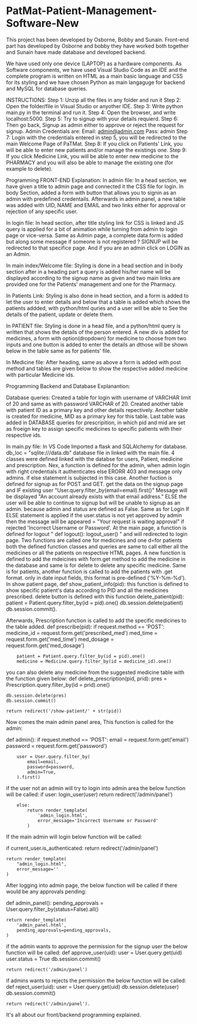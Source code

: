 # PatMat-Patient-Management-Software-New
This project has been developed by Osborne, Bobby and Sunain. Front-end part has developed by Osborne and bobby they have worked both together and  Sunain have made database and developed backend.

We have used only one device (LAPTOP) as a hardware components. 
As Software components, we have used Visual Studio Code as an IDE and the complete program is written on HTML as a main basic language and CSS for its styling and we have chosen Python as main langaguge for backend and MySQL for database queries.

INSTRUCTIONS:
Step 1:
Unzip all the files in any folder and run it
Step 2: 
Open the folder/file in Visual Studio or anyother IDE.
Step 3:
Write python main.py in the terminal and run it.
Step 4:
Open the browser, and write localhost:5000.
Step 5:
Try to signup with your details requierd.
Step 6:
Then go back, Signup as admin either to approve or reject the request for signup. 
Admin Credentials are:
Email: admin@admin.com
Pass: admin
Step 7:
Login with the credentials entered in step 5, you will be redirected to the main Welcome Page of PaTMat.
Step 8:
If you click on Patients' Link, you will be able to enter new patients and/or manage the existings one. 
Step 9:
If you click Medicine Link, you will be able to enter new medicine to the PHARMACY and you will also be able to manage the existing one (for example to delete).


Programming FRONT-END Explanation:
In admin file:
In a head section, we have given a title to admin page and connected it the CSS file for login.
In body Section, added a form with button that allows you to signin as an admin with predefined credentails.
Afterwards in admin panel, a new table was added with UID, NAME and EMAIL  and two links either for approval or rejection of any specific user.

In login file:
In head section, after title styling link for CSS is linked and JS query is applied for a bit of animation while turning from admin to login page or vice-versa.
Same as Admin page, a complete data form is added but along some message if someone is not registered ? SIGNUP will be redirected to that specifice page. 
And if you are an admin click on LOGIN as an Admin.

In main index/Welcome file:
Styling is done in a head section and in body section after in a heading part a query is added his/her name will be displayed according to the signup name as given and two main links are provided one for the Patients' management and one for the Pharmacy.

In Patients Link:
Styling is also done in head section, and a form is added to let the user to enter details and below that a table is added which shows the patients addded, with python/html quries and a user will be able to See the details of the patient, update or delete them.


In PATIENT file:
Styling is done in a head file, and a python/html query is written that shows the details of the person entered.
A new div is added for medicines, a form with option(dropdown) for medicine to choose from two inputs and one button is added to enter the details an dthose will be shown below in the table same as for patients' file.

In Medicine file:
After heading, same as above a form is added with post method and tables are given below to show the respective added medicine with particular Medicine ids.

Programming Backend and Database Explanantion:

Database queries:
Created a table for login with username of VARCHAR limit of 20  and same as with password VARCHAR of 20.
Created another table with patient ID as a primary key and other details repectively. 
Another table is created for medicine, MID as a primary key for this table.
Last table was added in DATABASE queries for prescripition, in which pid and mid are set as froeign key to assign specific medicines to specific patients with their respective ids.

In main.py file:
In VS Code Imported a flask and SQLAlchemy for database.
db_loc = "sqlite:///data.db" database file in linked with the main file.
4 classes were defined linked with the databse for users, Patient, medicine and prescription.
Nex, a function is defined for the admin, when admin login with right credentials it authenticates else ERORR 403 and message only admins. if else statement is subjected in this case. 
Another fuction is defined for signup as for POST and GET. get the data on the signup page and IF existing user "User.query.filter_by(email=email).first()"
Message will be displayed "An account already exists with that email address." ELSE the user will be able to continue to signup but will be unable to signup as an admin. because admin and status are defined as False. Same as for Login If ELSE statement is applied if the user.status is not yet approved by admin then the message will be appeared = "Your request is waiting approval" if rejected 'Incorrect Username or Password'.
At the main page, a function is defined for logout " def logout(): logout_user() " and will redirected to login page.
Two functions are called one for medicines and one d=for patients both the defined function classes and queries are same to call either all the medicines or all the patients on respective HTML pages. 
A new function is defined to add the mdeicines with form.get method to add the medicine in the database and same is for delete to delete any specific medicine. 
Same is for patients, another function is called to add the patients with .get format. only in date input fields, this format is pre-defined ('%Y-%m-%d'). 
In show  patient page, def show_patient_info(pid): this function is defined to show specific patient's data according to PID and all the medicines prescribed. 
delete button is defined with this function 
    delete_patient(pid):
    patient = Patient.query.filter_by(id = pid).one()
    db.session.delete(patient)
    db.session.commit(). 
    
Afterwards, Prescription function is called to add the specific medicines to the table added. 
def prescribe(pid):
    if request.method == 'POST':
        medicine_id = request.form.get('prescribed_med')
        med_time = request.form.get('med_time')
        med_dosage = request.form.get('med_dosage')

        patient = Patient.query.filter_by(id = pid).one()
        medicine = Medicine.query.filter_by(id = medicine_id).one()
 you can also delete any medicine from the suggested medicine table with the function given below:
    def delete_prescription(pid, prid):
    pres = Prescription.query.filter_by(id = prid).one()
    
    db.session.delete(pres)
    db.session.commit()

    return redirect('/show-patient/' + str(pid))

Now comes the main admin panel area, 
This function is called for the admin:

def admin():
    if request.method == 'POST':
        email = request.form.get('email')
        password = request.form.get('password')

        user = User.query.filter_by(
            email=email,
            password=password,
            admin=True,
        ).first()

if the user not an admin will try to login into admin area the below function will be called:
 if user:
            login_user(user)
            return redirect('/admin/panel')

        else:
            return render_template(
                'admin_login.html',
                error_message='Incorrect Username or Password'
            )
            
 If the main admin will login below function will be called:
 
 if current_user.is_authenticated:
        return redirect('/admin/panel')
    
    return render_template(
        "admin_login.html",
        error_message=''
    )

After logging into admin page, the below function will be called if there would be any approvals pending:

def admin_panel():
    pending_approvals = User.query.filter_by(status=False).all()

    return render_template(
        'admin_panel.html',
        pending_approvals=pending_approvals,
    )

if the admin wants to approve the permission for the signup user the below function will be called:
def approve_user(uid):
    user = User.query.get(uid)
    user.status = True
    db.session.commit()

    return redirect('/admin/panel')
    
if admins wants to rejects the permission the below function will be called:
def reject_user(uid):
    user = User.query.get(uid)
    db.session.delete(user)
    db.session.commit()

    return redirect('/admin/panel').
 
 
It's all about our front/backend programming explained.



